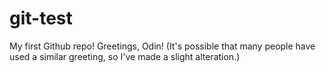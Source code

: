 # git-test
My first Github repo!
Greetings, Odin! (It's possible that many people have used a similar greeting, so I've made a slight alteration.)